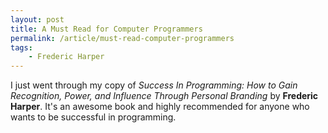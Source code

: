 ```yaml
---
layout: post
title: A Must Read for Computer Programmers
permalink: /article/must-read-computer-programmers
tags:
    - Frederic Harper
---
```


I just went through my copy of _Success In Programming: How to Gain Recognition, Power, and Influence Through Personal Branding_ by **Frederic Harper**. It's an awesome book and highly recommended for anyone who wants to be successful in programming.